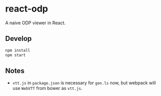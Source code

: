 # react-odp

A naive ODP viewer in React.

## Develop

```bash
npm install
npm start
```

## Notes

* `vtt.js` in `package.json` is necessary for `gen.ls` now,
  but webpack will use `WebVTT` from bower as `vtt.js`.
